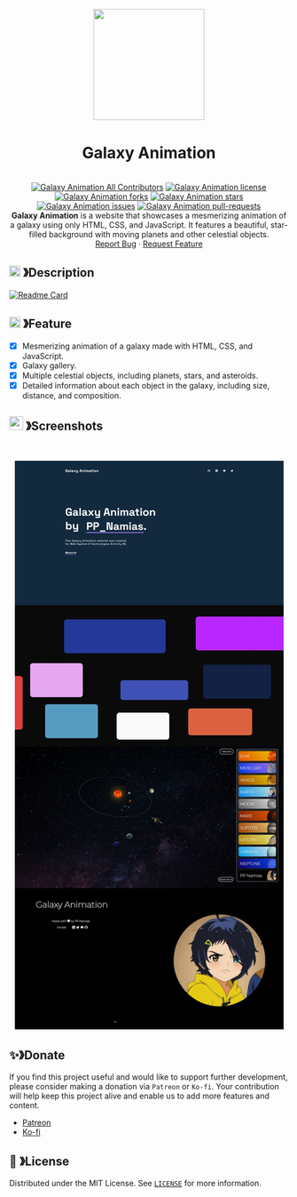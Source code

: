 <p align="center">
  <img src="https://cdn.discordapp.com/attachments/1045298870533509130/1068425329909174392/egg_-_Copy-modified.png" width="200" height="200">
  <h1 align="center"><b>Galaxy Animation</b></h1>
</p>

<p align="center">
  <a aria-label="Follow PP Namias on Twitter" href="https://twitter.com/PP_Namias" target="_blank"><img alt="" src="https://img.shields.io/badge/Follow%20@PP_Namias-black.svg?style=for-the-badge&logo=Twitter"></a>
  <a aria-label="Follow PP Namias on Github" href="https://github.com/PP-Namias" target="_blank"><img alt="" src="https://img.shields.io/badge/Follow%20@PP_Namias-black.svg?style=for-the-badge&logo=Github"></a>
  <br>
  <a href="https://github.com/PP-Namias/Galaxy-Animation" target="blank"><img src="https://img.shields.io/badge/all_contributors-1-orange.svg?style=flat-square" alt="Galaxy Animation All Contributors"/></a>
  <a href="https://github.com/PP-Namias/Galaxy-Animation/blob/master/LICENSE" target="blank"><img src="https://img.shields.io/github/license/PP-Namias/Galaxy-Animation?style=flat-square" alt="Galaxy Animation license"/></a>
  <a href="https://github.com/PP-Namias/Galaxy-Animation/fork" target="blank"><img src="https://img.shields.io/github/forks/PP-Namias/Galaxy-Animation?style=flat-square" alt="Galaxy Animation forks"/></a>
  <a href="https://github.com/PP-Namias/Galaxy-Animation/stargazers" target="blank"><img src="https://img.shields.io/github/stars/PP-Namias/Galaxy-Animation?style=flat-square" alt="Galaxy Animation stars"/></a>
  <a href="https://github.com/PP-Namias/Galaxy-Animation/issues" target="blank"><img src="https://img.shields.io/github/issues/PP-Namias/Galaxy-Animation?style=flat-square" alt="Galaxy Animation issues"/></a>
  <a href="https://github.com/PP-Namias/Galaxy-Animation/pulls" target="blank"><img src="https://img.shields.io/github/issues-pr/PP-Namias/Galaxy-Animation?style=flat-square" alt="Galaxy Animation pull-requests"/></a>
  <br />
  <b>Galaxy Animation</b> is a website that showcases a mesmerizing animation of a galaxy using only HTML, CSS, and JavaScript. It features a beautiful, star-filled background with moving planets and other celestial objects.
  <br />
  <a href="https://github.com/PP-Namias/Galaxy-Animation/issues">Report Bug</a>
  ·
  <a href="https://github.com/PP-Namias/Galaxy-Animation/issues">Request Feature</a>
</p>

## <img src="https://cdn.discordapp.com/emojis/859424401186095114.png" width="20px" height="20px"> 》Description
[![Readme Card](https://github-readme-stats.vercel.app/api/pin/?username=PP-Namias&repo=Galaxy-Animation&theme=tokyonight&show_owner=true&hide_border=true)](https://github.com/PP-Namias/Galaxy-Animation)

## <img src="https://cdn.discordapp.com/emojis/852881450667081728.gif" width="20px" height="20px"> 》Feature
- [x] Mesmerizing animation of a galaxy made with HTML, CSS, and JavaScript.
- [x] Galaxy gallery.
- [x] Multiple celestial objects, including planets, stars, and asteroids.
- [x] Detailed information about each object in the galaxy, including size, distance, and composition.

## <img src="https://cdn.discordapp.com/emojis/1028680849195020308.png" width="25px" height="25px"> 》Screenshots
<br />
<p align="center">
  <a href="https://github.com/PP-Namias/Galaxy-Animation">
    <img src="img/Galaxy Animation.jpeg">
  </a>
</p>

## ✨》Donate
If you find this project useful and would like to support further development, please consider making a donation via `Patreon` or `Ko-fi`. Your contribution will help keep this project alive and enable us to add more features and content.
- [Patreon](https://www.patreon.com/PP_Namias)
- [Ko-fi](https://ko-fi.com/PP_Namias)

## 🔐 》License
Distributed under the MIT License. See [`LICENSE`](https://github.com/PP-Namias/Galaxy-Animation/blob/main/LICENSE) for more information.
